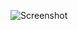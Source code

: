 ![Screenshot](https://raw.githubusercontent.com/Cryakl/Ultimate-RAT-Collection/refs/heads/main/Aqua/Aqua%20v.0.0.1/Screenshot.png)
